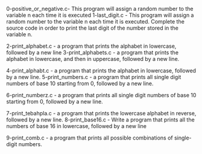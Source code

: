 0-positive_or_negative.c- This program will assign a random number to the variable n each time it is				 executed
1-last_digit.c - This program will assign a random number to the variable n each time it is executed. Complete the source code in order to print the last digit of the number stored in the variable n.

2-print_alphabet.c -  a program that prints the alphabet in lowercase, followed by a new line
3-print_alphabets.c - a program that prints the alphabet in lowercase, and then in uppercase, followed by a new line.

4-print_alphabt.c - a program that prints the alphabet in lowercase, followed by a new line.
5-print_numbers.c -  a program that prints all single digit numbers of base 10 starting from 0, followed by a new line.

6-print_numberz.c - a program that prints all single digit numbers of base 10 starting from 0, followed by a new line.

7-print_tebahpla.c - a program that prints the lowercase alphabet in reverse, followed by a new line.
8-print_base16.c - Write a program that prints all the numbers of base 16 in lowercase, followed by a new line

9-print_comb.c - a program that prints all possible combinations of single-digit numbers.
